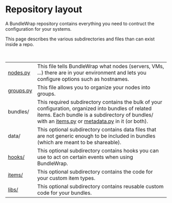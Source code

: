<style>.bs-sidebar { display: none; }</style>

Repository layout
=================

A BundleWrap repository contains everything you need to contruct the configuration for your systems.

This page describes the various subdirectories and files than can exist inside a repo.

<br>

<table>
<tr>
<td><a href="/repo/nodes.py">nodes.py</a></td>
<td>This file tells BundleWrap what nodes (servers, VMs, ...) there are in your environment and lets you configure options such as hostnames.</td>
</tr>
<tr>
<td><a href="/repo/groups.py">groups.py</a></td>
<td>This file allows you to organize your nodes into groups.</td>
</tr>
<tr>
<td>bundles/</td>
<td>This required subdirectory contains the bulk of your configuration, organized into bundles of related items. Each bundle is a subdirectory of bundles/ with an <a href="/repo/items.py">items.py</a> or <a href="/repo/metadata.py">metadata.py</a> in it (or both).</td>
</tr>
<tr>
<td>data/</td>
<td>This optional subdirectory contains data files that are not generic enough to be included in bundles (which are meant to be shareable).</td>
</tr>
<tr>
<td><a href="/repo/hooks">hooks/</a></td>
<td>This optional subdirectory contains hooks you can use to act on certain events when using BundleWrap.</td>
</tr>
<tr>
<td><a href="/guide/dev_item">items/</a></td>
<td>This optional subdirectory contains the code for your custom item types.</td>
</tr>
<tr>
<td><a href="/repo/libs">libs/</a></td>
<td>This optional subdirectory contains reusable custom code for your bundles.</td>
</tr>
</table>
